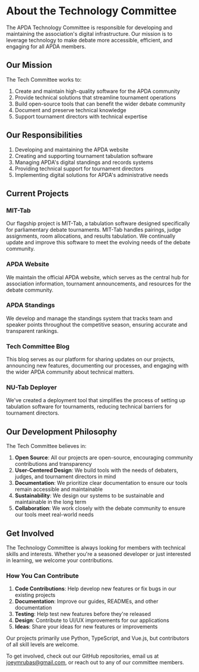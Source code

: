 # About the Technology Committee

The APDA Technology Committee is responsible for developing and maintaining the association's digital infrastructure. Our mission is to leverage technology to make debate more accessible, efficient, and engaging for all APDA members.

## Our Mission

The Tech Committee works to:

1. Create and maintain high-quality software for the APDA community
2. Provide technical solutions that streamline tournament operations
3. Build open-source tools that can benefit the wider debate community
4. Document and preserve technical knowledge
5. Support tournament directors with technical expertise

## Our Responsibilities

1. Developing and maintaining the APDA website
2. Creating and supporting tournament tabulation software
3. Managing APDA's digital standings and records systems
4. Providing technical support for tournament directors
5. Implementing digital solutions for APDA's administrative needs

## Current Projects

### MIT-Tab

Our flagship project is MIT-Tab, a tabulation software designed specifically for parliamentary debate tournaments. MIT-Tab handles pairings, judge assignments, room allocations, and results tabulation. We continually update and improve this software to meet the evolving needs of the debate community.

### APDA Website

We maintain the official APDA website, which serves as the central hub for association information, tournament announcements, and resources for the debate community.

### APDA Standings

We develop and manage the standings system that tracks team and speaker points throughout the competitive season, ensuring accurate and transparent rankings.

### Tech Committee Blog

This blog serves as our platform for sharing updates on our projects, announcing new features, documenting our processes, and engaging with the wider APDA community about technical matters.

### NU-Tab Deployer

We've created a deployment tool that simplifies the process of setting up tabulation software for tournaments, reducing technical barriers for tournament directors.

## Our Development Philosophy

The Tech Committee believes in:

1. **Open Source**: All our projects are open-source, encouraging community contributions and transparency
2. **User-Centered Design**: We build tools with the needs of debaters, judges, and tournament directors in mind
3. **Documentation**: We prioritize clear documentation to ensure our tools remain accessible and maintainable
4. **Sustainability**: We design our systems to be sustainable and maintainable in the long term
5. **Collaboration**: We work closely with the debate community to ensure our tools meet real-world needs

## Get Involved

The Technology Committee is always looking for members with technical skills and interests. Whether you're a seasoned developer or just interested in learning, we welcome your contributions.

### How You Can Contribute

1. **Code Contributions**: Help develop new features or fix bugs in our existing projects
2. **Documentation**: Improve our guides, READMEs, and other documentation
3. **Testing**: Help test new features before they're released
4. **Design**: Contribute to UI/UX improvements for our applications
5. **Ideas**: Share your ideas for new features or improvements

Our projects primarily use Python, TypeScript, and Vue.js, but contributors of all skill levels are welcome.

To get involved, check out our GitHub repositories, email us at joeymrubas@gmail.com, or reach out to any of our committee members.
